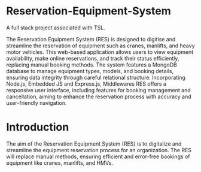 # Reservation-Equipment-System
A full stack project associated with TSL.

The Reservation Equipment System (RES) is designed to digitise and streamline the reservation of equipment such as cranes, manlifts, and heavy motor vehicles. This web-based application allows users to view equipment availability, make online reservations, and track their status efficiently, replacing manual booking methods. The system features a MongoDB database to manage equipment types, models, and booking details, ensuring data integrity through careful relational structure. Incorporating Node.js, Embedded JS and Express.js, Middlewares RES offers a responsive user interface, including features for booking management and cancellation, aiming to enhance the reservation process with accuracy and user-friendly navigation.

# Introduction
The aim of the Reservation Equipment System (RES) is to digitalize and streamline the equipment reservation process for an organization. The RES will replace manual methods, ensuring efficient and error-free bookings of equipment like cranes, manlifts, and HMVs.

